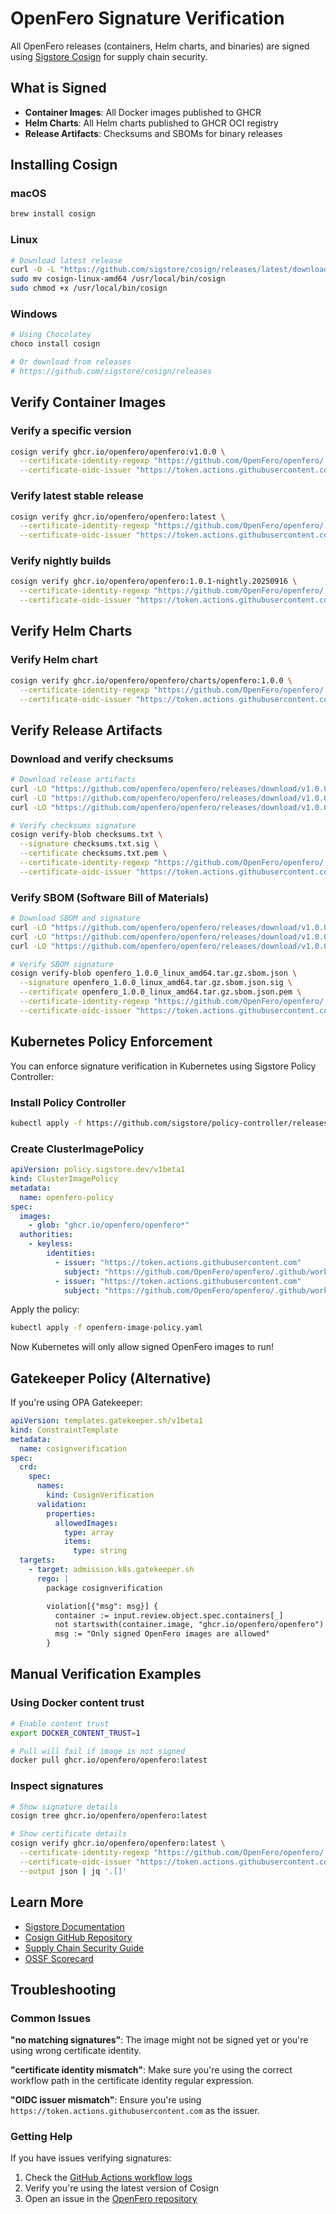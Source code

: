 # OpenFero Signature Verification

All OpenFero releases (containers, Helm charts, and binaries) are signed using [Sigstore Cosign](https://www.sigstore.dev/) for supply chain security.

## What is Signed

- **Container Images**: All Docker images published to GHCR
- **Helm Charts**: All Helm charts published to GHCR OCI registry
- **Release Artifacts**: Checksums and SBOMs for binary releases

## Installing Cosign

### macOS

```bash
brew install cosign
```

### Linux

```bash
# Download latest release
curl -O -L "https://github.com/sigstore/cosign/releases/latest/download/cosign-linux-amd64"
sudo mv cosign-linux-amd64 /usr/local/bin/cosign
sudo chmod +x /usr/local/bin/cosign
```

### Windows

```powershell
# Using Chocolatey
choco install cosign

# Or download from releases
# https://github.com/sigstore/cosign/releases
```

## Verify Container Images

### Verify a specific version

```bash
cosign verify ghcr.io/openfero/openfero:v1.0.0 \
  --certificate-identity-regexp "https://github.com/OpenFero/openfero/.github/workflows/release.yml@.*" \
  --certificate-oidc-issuer "https://token.actions.githubusercontent.com"
```

### Verify latest stable release

```bash
cosign verify ghcr.io/openfero/openfero:latest \
  --certificate-identity-regexp "https://github.com/OpenFero/openfero/.github/workflows/release.yml@.*" \
  --certificate-oidc-issuer "https://token.actions.githubusercontent.com"
```

### Verify nightly builds

```bash
cosign verify ghcr.io/openfero/openfero:1.0.1-nightly.20250916 \
  --certificate-identity-regexp "https://github.com/OpenFero/openfero/.github/workflows/nightly-build.yml@.*" \
  --certificate-oidc-issuer "https://token.actions.githubusercontent.com"
```

## Verify Helm Charts

### Verify Helm chart

```bash
cosign verify ghcr.io/openfero/openfero/charts/openfero:1.0.0 \
  --certificate-identity-regexp "https://github.com/OpenFero/openfero/.github/workflows/release-only-chart.yaml@.*" \
  --certificate-oidc-issuer "https://token.actions.githubusercontent.com"
```

## Verify Release Artifacts

### Download and verify checksums

```bash
# Download release artifacts
curl -LO "https://github.com/openfero/openfero/releases/download/v1.0.0/checksums.txt"
curl -LO "https://github.com/openfero/openfero/releases/download/v1.0.0/checksums.txt.sig"
curl -LO "https://github.com/openfero/openfero/releases/download/v1.0.0/checksums.txt.pem"

# Verify checksums signature
cosign verify-blob checksums.txt \
  --signature checksums.txt.sig \
  --certificate checksums.txt.pem \
  --certificate-identity-regexp "https://github.com/OpenFero/openfero/.github/workflows/release.yml@.*" \
  --certificate-oidc-issuer "https://token.actions.githubusercontent.com"
```

### Verify SBOM (Software Bill of Materials)

```bash
# Download SBOM and signature
curl -LO "https://github.com/openfero/openfero/releases/download/v1.0.0/openfero_1.0.0_linux_amd64.tar.gz.sbom.json"
curl -LO "https://github.com/openfero/openfero/releases/download/v1.0.0/openfero_1.0.0_linux_amd64.tar.gz.sbom.json.sig"
curl -LO "https://github.com/openfero/openfero/releases/download/v1.0.0/openfero_1.0.0_linux_amd64.tar.gz.sbom.json.pem"

# Verify SBOM signature
cosign verify-blob openfero_1.0.0_linux_amd64.tar.gz.sbom.json \
  --signature openfero_1.0.0_linux_amd64.tar.gz.sbom.json.sig \
  --certificate openfero_1.0.0_linux_amd64.tar.gz.sbom.json.pem \
  --certificate-identity-regexp "https://github.com/OpenFero/openfero/.github/workflows/release.yml@.*" \
  --certificate-oidc-issuer "https://token.actions.githubusercontent.com"
```

## Kubernetes Policy Enforcement

You can enforce signature verification in Kubernetes using Sigstore Policy Controller:

### Install Policy Controller

```bash
kubectl apply -f https://github.com/sigstore/policy-controller/releases/latest/download/policy-controller-latest.yaml
```

### Create ClusterImagePolicy

```yaml
apiVersion: policy.sigstore.dev/v1beta1
kind: ClusterImagePolicy
metadata:
  name: openfero-policy
spec:
  images:
    - glob: "ghcr.io/openfero/openfero*"
  authorities:
    - keyless:
        identities:
          - issuer: "https://token.actions.githubusercontent.com"
            subject: "https://github.com/OpenFero/openfero/.github/workflows/release.yml@refs/tags/v*"
          - issuer: "https://token.actions.githubusercontent.com"
            subject: "https://github.com/OpenFero/openfero/.github/workflows/nightly-build.yml@refs/heads/main"
```

Apply the policy:

```bash
kubectl apply -f openfero-image-policy.yaml
```

Now Kubernetes will only allow signed OpenFero images to run!

## Gatekeeper Policy (Alternative)

If you're using OPA Gatekeeper:

```yaml
apiVersion: templates.gatekeeper.sh/v1beta1
kind: ConstraintTemplate
metadata:
  name: cosignverification
spec:
  crd:
    spec:
      names:
        kind: CosignVerification
      validation:
        properties:
          allowedImages:
            type: array
            items:
              type: string
  targets:
    - target: admission.k8s.gatekeeper.sh
      rego: |
        package cosignverification

        violation[{"msg": msg}] {
          container := input.review.object.spec.containers[_]
          not startswith(container.image, "ghcr.io/openfero/openfero")
          msg := "Only signed OpenFero images are allowed"
        }
```

## Manual Verification Examples

### Using Docker content trust

```bash
# Enable content trust
export DOCKER_CONTENT_TRUST=1

# Pull will fail if image is not signed
docker pull ghcr.io/openfero/openfero:latest
```

### Inspect signatures

```bash
# Show signature details
cosign tree ghcr.io/openfero/openfero:latest

# Show certificate details
cosign verify ghcr.io/openfero/openfero:latest \
  --certificate-identity-regexp "https://github.com/OpenFero/openfero/.github/workflows/release.yml@.*" \
  --certificate-oidc-issuer "https://token.actions.githubusercontent.com" \
  --output json | jq '.[]'
```

## Learn More

- [Sigstore Documentation](https://docs.sigstore.dev/)
- [Cosign GitHub Repository](https://github.com/sigstore/cosign)
- [Supply Chain Security Guide](https://slsa.dev/)
- [OSSF Scorecard](https://github.com/ossf/scorecard)

## Troubleshooting

### Common Issues

**"no matching signatures"**: The image might not be signed yet or you're using wrong certificate identity.

**"certificate identity mismatch"**: Make sure you're using the correct workflow path in the certificate identity regular expression.

**"OIDC issuer mismatch"**: Ensure you're using `https://token.actions.githubusercontent.com` as the issuer.

### Getting Help

If you have issues verifying signatures:

1. Check the [GitHub Actions workflow logs](https://github.com/openfero/openfero/actions)
2. Verify you're using the latest version of Cosign
3. Open an issue in the [OpenFero repository](https://github.com/openfero/openfero/issues)

